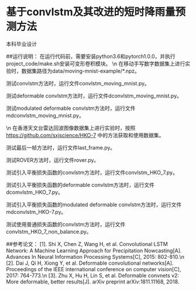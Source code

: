 # 基于convlstm及其改进的短时降雨量预测方法 


本科毕业设计


##运行说明：
在运行代码前，需要安装python3.6和pytorch1.0.0，并执行project_code/make.sh安装可变形卷积模块。
\n
在移动手写数字数据集上进行实验时，数据集路径为data/moving-mnist-example/*.npz。

测试convlstm方法时，运行文件convlstm_moving_mnist.py。

测试deformable convlstm方法时，运行文件dconvlstm_moving_mnist.py。

测试modulated deformable convlstm方法时，运行文件mdconvlstm_moving_mnist.py。

\n
在香港天文台雷达回波图像数据集上进行实验时，按照 https://github.com/sxjscience/HKO-7 中的方法获取和使用数据集。

测试最后一帧方法时，运行文件last_frame.py。

测试ROVER方法时，运行文件rover.py。

测试引入平衡损失函数的convlstm方法时，运行文件convlstm_HKO_7.py。

测试引入平衡损失函数的deformable convlstm方法时，运行文件dcomvlstm_HKO_7.py。

测试引入平衡损失函数的modulated deformable convlstm方法时，运行文件mdconvlstm_HKO-7.py。

测试使用普通损失函数的convlstm方法时，运行文件convlstm_HKO_7_non_balance.py。

##参考论文：
[1]. Shi X, Chen Z, Wang H, et al. Convolutional LSTM Network: A Machine Learning Approach for Precipitation 
Nowcasting[A]. Advances In Neural Information Processing Systems[C], 2015: 802-810.\n
[2]. Dai J, Qi H, Xiong Y, et al. Deformable convolutional networks[A]. Proceedings of the IEEE international 
conference on computer vision[C], 2017: 764-773.\n
[3]. Zhu X, Hu H, Lin S, et al. Deformable convnets v2: More deformable, better results[J]. arXiv preprint 
arXiv:1811.11168, 2018.

